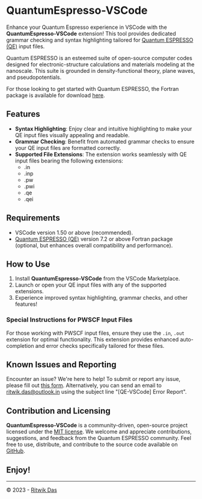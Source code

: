 # QuantumEspresso-VSCode

Enhance your Quantum Espresso experience in VSCode with the **QuantumEspresso-VSCode** extension! This tool provides dedicated grammar checking and syntax highlighting tailored for [Quantum ESPRESSO (QE)](https://www.quantum-espresso.org/) input files.

Quantum ESPRESSO is an esteemed suite of open-source computer codes designed for electronic-structure calculations and materials modeling at the nanoscale. This suite is grounded in density-functional theory, plane waves, and pseudopotentials.

For those looking to get started with Quantum ESPRESSO, the Fortran package is available for download [here](https://www.quantum-espresso.org/download-page/).

## Features

- **Syntax Highlighting**: Enjoy clear and intuitive highlighting to make your QE input files visually appealing and readable.
- **Grammar Checking**: Benefit from automated grammar checks to ensure your QE input files are formatted correctly.
- **Supported File Extensions**: The extension works seamlessly with QE input files bearing the following extensions:
  - .in
  - .inp
  - .pw
  - .pwi
  - .qe
  - .qei

## Requirements

- VSCode version 1.50 or above (recommended).
- [Quantum ESPRESSO (QE)](https://www.quantum-espresso.org/) version 7.2 or above Fortran package (optional, but enhances overall compatibility and performance).

## How to Use

1. Install **QuantumEspresso-VSCode** from the VSCode Marketplace.
2. Launch or open your QE input files with any of the supported extensions.
3. Experience improved syntax highlighting, grammar checks, and other features!

### Special Instructions for PWSCF Input Files

For those working with PWSCF input files, ensure they use the `.in`, `.out` extension for optimal functionality. This extension provides enhanced auto-completion and error checks specifically tailored for these files.

## Known Issues and Reporting

Encounter an issue? We're here to help! To submit or report any issue, please fill out [this form](https://ritwikdas.gitlab.io/contact/). Alternatively, you can send an email to [ritwik.das@outlook.in](mailto:ritwik.das@outlook.in) using the subject line "[QE-VSCode] Error Report".

## Contribution and Licensing

**QuantumEspresso-VSCode** is a community-driven, open-source project licensed under the [MIT license](https://github.com/riCatwik/QuantumEspresso-VSCode/blob/main/LICENSE). We welcome and appreciate contributions, suggestions, and feedback from the Quantum ESPRESSO community. Feel free to use, distribute, and contribute to the source code available on [GitHub](https://github.com/riCatwik/QuantumEspresso-VSCode).

## **Enjoy!**

---

&copy; 2023 - [Ritwik Das](https://ritwikdas.gitlab.io)
